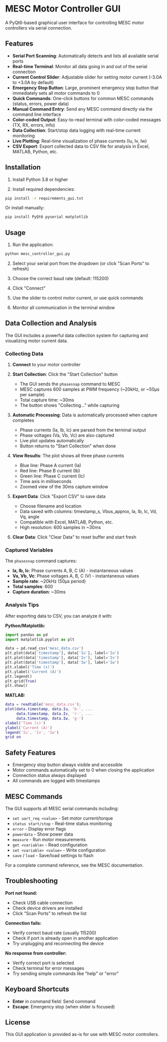 # MESC Motor Controller GUI

A PyQt6-based graphical user interface for controlling MESC motor controllers via serial connection.

## Features

- **Serial Port Scanning**: Automatically detects and lists all available serial ports
- **Real-time Terminal**: Monitor all data going in and out of the serial connection
- **Current Control Slider**: Adjustable slider for setting motor current (-3.0A to +3.0A by default)
- **Emergency Stop Button**: Large, prominent emergency stop button that immediately sets all motor commands to 0
- **Quick Commands**: One-click buttons for common MESC commands (status, errors, power data)
- **Manual Command Entry**: Send any MESC command directly via the command line interface
- **Color-coded Output**: Easy-to-read terminal with color-coded messages (TX, RX, errors, info)
- **Data Collection**: Start/stop data logging with real-time current monitoring
- **Live Plotting**: Real-time visualization of phase currents (Iu, Iv, Iw)
- **CSV Export**: Export collected data to CSV file for analysis in Excel, MATLAB, Python, etc.

## Installation

1. Install Python 3.8 or higher

2. Install required dependencies:
```bash
pip install -r requirements_gui.txt
```

Or install manually:
```bash
pip install PyQt6 pyserial matplotlib
```

## Usage

1. Run the application:
```bash
python mesc_controller_gui.py
```

2. Select your serial port from the dropdown (or click "Scan Ports" to refresh)

3. Choose the correct baud rate (default: 115200)

4. Click "Connect"

5. Use the slider to control motor current, or use quick commands

6. Monitor all communication in the terminal window

## Data Collection and Analysis

The GUI includes a powerful data collection system for capturing and visualizing motor current data.

### Collecting Data

1. **Connect** to your motor controller

2. **Start Collection**: Click the "Start Collection" button
   - The GUI sends the `phasesnap` command to MESC
   - MESC captures 600 samples at PWM frequency (~20kHz, or ~50μs per sample)
   - Total capture time: ~30ms
   - The button shows "Collecting..." while capturing

3. **Automatic Processing**: Data is automatically processed when capture completes
   - Phase currents (Ia, Ib, Ic) are parsed from the terminal output
   - Phase voltages (Va, Vb, Vc) are also captured
   - Live plot updates automatically
   - Button returns to "Start Collection" when done

4. **View Results**: The plot shows all three phase currents
   - Blue line: Phase A current (Ia)
   - Red line: Phase B current (Ib)
   - Green line: Phase C current (Ic)
   - Time axis in milliseconds
   - Zoomed view of the 30ms capture window

5. **Export Data**: Click "Export CSV" to save data
   - Choose filename and location
   - Data saved with columns: timestamp_s, Vbus_approx, Ia, Ib, Ic, Vd, Vq, angle
   - Compatible with Excel, MATLAB, Python, etc.
   - High resolution: 600 samples in ~30ms

6. **Clear Data**: Click "Clear Data" to reset buffer and start fresh

### Captured Variables

The `phasesnap` command captures:
- **Ia, Ib, Ic**: Phase currents A, B, C (A) - instantaneous values
- **Va, Vb, Vc**: Phase voltages A, B, C (V) - instantaneous values
- **Sample rate**: ~20kHz (50μs period)
- **Total samples**: 600
- **Capture duration**: ~30ms

### Analysis Tips

After exporting data to CSV, you can analyze it with:

**Python/Matplotlib:**
```python
import pandas as pd
import matplotlib.pyplot as plt

data = pd.read_csv('mesc_data.csv')
plt.plot(data['timestamp'], data['Iu'], label='Iu')
plt.plot(data['timestamp'], data['Iv'], label='Iv')
plt.plot(data['timestamp'], data['Iw'], label='Iw')
plt.xlabel('Time (s)')
plt.ylabel('Current (A)')
plt.legend()
plt.grid(True)
plt.show()
```

**MATLAB:**
```matlab
data = readtable('mesc_data.csv');
plot(data.timestamp, data.Iu, 'b-', ...
     data.timestamp, data.Iv, 'r-', ...
     data.timestamp, data.Iw, 'g-')
xlabel('Time (s)')
ylabel('Current (A)')
legend('Iu', 'Iv', 'Iw')
grid on
```

## Safety Features

- Emergency stop button always visible and accessible
- Motor commands automatically set to 0 when closing the application
- Connection status always displayed
- All commands are logged with timestamps

## MESC Commands

The GUI supports all MESC serial commands including:

- `set uart_req <value>` - Set motor current/torque
- `status start/stop` - Real-time status monitoring
- `error` - Display error flags
- `powerdata` - Show power data
- `measure` - Run motor measurements
- `get <variable>` - Read configuration
- `set <variable> <value>` - Write configuration
- `save` / `load` - Save/load settings to flash

For a complete command reference, see the MESC documentation.

## Troubleshooting

**Port not found:**
- Check USB cable connection
- Check device drivers are installed
- Click "Scan Ports" to refresh the list

**Connection fails:**
- Verify correct baud rate (usually 115200)
- Check if port is already open in another application
- Try unplugging and reconnecting the device

**No response from controller:**
- Verify correct port is selected
- Check terminal for error messages
- Try sending simple commands like "help" or "error"

## Keyboard Shortcuts

- **Enter** in command field: Send command
- **Escape**: Emergency stop (when slider is focused)

## License

This GUI application is provided as-is for use with MESC motor controllers.
